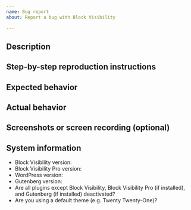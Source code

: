 ```yaml
---
name: Bug report
about: Report a bug with Block Visibility

---
```


<!--
Please fill out ALL required sections. Bug reports with missing information will
be closed.

Before submitting a bug report:

- Check if the bug has already been fixed by updating Block Visibility, Block Visibility Pro (if installed), WordPress and/or Gutenberg (if installed).
- Check if the bug is caused by another plugin by deactivating all plugins except Block Visibility and Gutenberg (if installed).
- Check if the bug is caused by a theme by activating a default theme e.g. Twenty Twenty.
- Check if the bug has already been reported by searching https://github.com/ndiego/block-visibility/issues.

If this issue is related to the Block Visibility Pro plugin, please report it at https://github.com/ndiego/block-visibility-pro-issue-tracker/issues.

If this is a security issue, please report it directly to info@blockvisibilitywp.com.
-->

## Description
<!-- Please write a brief description of the bug. -->

## Step-by-step reproduction instructions
<!--
Please list the steps needed to reproduce the bug. For example:
1. Go to '...'
2. Click on '...'
3. Scroll down to '...'
-->

## Expected behavior
<!-- Please describe what you expected to happen. -->

## Actual behavior
<!-- Please describe what actually happened. -->

## Screenshots or screen recording (optional)
<!--
If possible, please upload a screenshot or screen recording which demonstrates
the bug.
-->

## System information
- Block Visibility version: <!-- e.g. "1.9.0" -->
- Block Visibility Pro version: <!-- e.g. "1.0.0" or "Not installed" -->
- WordPress version: <!-- e.g. "5.6.0". Find this in Tools → Site Health → Info → WordPress -->
- Gutenberg version: <!-- e.g. "10.0.0" or "Not installed" -->
- Are all plugins except Block Visibility, Block Visibility Pro (if installed), and Gutenberg (if installed) deactivated? <!-- "Yes" or "No" -->
- Are you using a default theme (e.g. Twenty Twenty-One)? <!-- "Yes" or "No" -->
